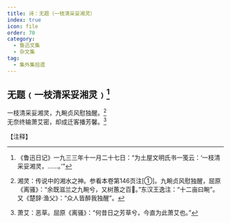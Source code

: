 ```yaml
---
title: 诗：无题（一枝清采妥湘灵）
index: true
icon: file
order: 70
category:
  - 鲁迅文集
  - 杂文集
tag:  
  - 集外集拾遗
---
```


## 无题﹙一枝清采妥湘灵﹚[^①]

一枝清采妥湘灵，九畹贞风慰独醒。[^②]  
无奈终输萧艾密，却成迁客播芳馨。[^③]

【注释】

[^①]:《鲁迅日记》一九三三年十一月二十七日：“为土屋文明氏书一笺云：‘一枝清采妥湘灵，……。’”

[^②]:湘灵：传说中的湘水之神。参看本卷第146页注[①]。九畹贞风慰独醒，屈原《离骚》：“余既滋兰之九畹兮，又树蕙之百。”东汉王逸注：“十二亩曰畹”。又《楚辞·渔父》：“众人皆醉我独醒”。

[^③]:萧艾：恶草。屈原《离骚》：“何昔日之芳草兮，今直为此萧艾也。”
